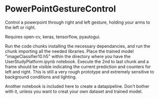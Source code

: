 # PowerPointGestureControl
Control a powerpoint through right and left gesture, holding your arms to the left or right. 

Requires open-cv, keras, tensorflow, pyautogui. 

Run the code chunks installing the necessary dependancies, and run the chunk importing all the needed libraries. Place the trained model "imageClassifier10.h5" within the directory where you have the UserStudyPlatform.ipynb notebook. Execute the 2nd to last chunk and a frame should be visible indicating the current prediction and counters for left and right. This is still a very rough prototype and extremely sensitive to background conditions and lighting. 

Another notebook is included here to create a datapipeline. Don't bother with it, unless you want to creat your own dataset and trained model. 
